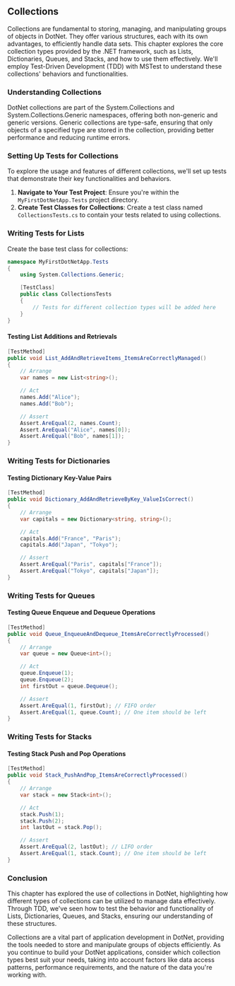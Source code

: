 ## Collections

Collections are fundamental to storing, managing, and manipulating groups of objects in DotNet. They offer various structures, each with its own advantages, to efficiently handle data sets. This chapter explores the core collection types provided by the .NET framework, such as Lists, Dictionaries, Queues, and Stacks, and how to use them effectively. We'll employ Test-Driven Development (TDD) with MSTest to understand these collections' behaviors and functionalities.

### Understanding Collections

DotNet collections are part of the System.Collections and System.Collections.Generic namespaces, offering both non-generic and generic versions. Generic collections are type-safe, ensuring that only objects of a specified type are stored in the collection, providing better performance and reducing runtime errors.

### Setting Up Tests for Collections

To explore the usage and features of different collections, we'll set up tests that demonstrate their key functionalities and behaviors.

1. **Navigate to Your Test Project**: Ensure you're within the `MyFirstDotNetApp.Tests` project directory.
2. **Create Test Classes for Collections**: Create a test class named `CollectionsTests.cs` to contain your tests related to using collections.

### Writing Tests for Lists

Create the base test class for collections:

```csharp
namespace MyFirstDotNetApp.Tests
{
    using System.Collections.Generic;

    [TestClass]
    public class CollectionsTests
    {
        // Tests for different collection types will be added here
    }
}
```

#### Testing List Additions and Retrievals

```csharp
[TestMethod]
public void List_AddAndRetrieveItems_ItemsAreCorrectlyManaged()
{
    // Arrange
    var names = new List<string>();

    // Act
    names.Add("Alice");
    names.Add("Bob");

    // Assert
    Assert.AreEqual(2, names.Count);
    Assert.AreEqual("Alice", names[0]);
    Assert.AreEqual("Bob", names[1]);
}
```

### Writing Tests for Dictionaries

#### Testing Dictionary Key-Value Pairs

```csharp
[TestMethod]
public void Dictionary_AddAndRetrieveByKey_ValueIsCorrect()
{
    // Arrange
    var capitals = new Dictionary<string, string>();

    // Act
    capitals.Add("France", "Paris");
    capitals.Add("Japan", "Tokyo");

    // Assert
    Assert.AreEqual("Paris", capitals["France"]);
    Assert.AreEqual("Tokyo", capitals["Japan"]);
}
```

### Writing Tests for Queues

#### Testing Queue Enqueue and Dequeue Operations

```csharp
[TestMethod]
public void Queue_EnqueueAndDequeue_ItemsAreCorrectlyProcessed()
{
    // Arrange
    var queue = new Queue<int>();

    // Act
    queue.Enqueue(1);
    queue.Enqueue(2);
    int firstOut = queue.Dequeue();

    // Assert
    Assert.AreEqual(1, firstOut); // FIFO order
    Assert.AreEqual(1, queue.Count); // One item should be left
}
```

### Writing Tests for Stacks

#### Testing Stack Push and Pop Operations

```csharp
[TestMethod]
public void Stack_PushAndPop_ItemsAreCorrectlyProcessed()
{
    // Arrange
    var stack = new Stack<int>();

    // Act
    stack.Push(1);
    stack.Push(2);
    int lastOut = stack.Pop();

    // Assert
    Assert.AreEqual(2, lastOut); // LIFO order
    Assert.AreEqual(1, stack.Count); // One item should be left
}
```

### Conclusion

This chapter has explored the use of collections in DotNet, highlighting how different types of collections can be utilized to manage data effectively. Through TDD, we've seen how to test the behavior and functionality of Lists, Dictionaries, Queues, and Stacks, ensuring our understanding of these structures.

Collections are a vital part of application development in DotNet, providing the tools needed to store and manipulate groups of objects efficiently. As you continue to build your DotNet applications, consider which collection types best suit your needs, taking into account factors like data access patterns, performance requirements, and the nature of the data you're working with.
